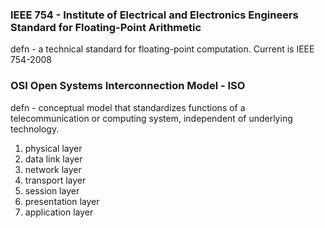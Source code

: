 ### IEEE 754 - Institute of Electrical and Electronics Engineers Standard for Floating-Point Arithmetic
defn - a technical standard for floating-point computation. Current is IEEE 754-2008

### OSI Open Systems Interconnection Model - ISO 
defn - conceptual model that standardizes functions of a telecommunication or computing system, independent of underlying technology. 

1. physical layer
2. data link layer
3. network layer
4. transport layer
5. session layer
6. presentation layer
7. application layer
